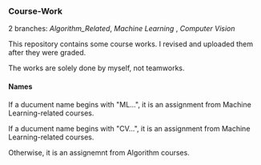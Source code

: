 ### Course-Work

2 branches: *Algorithm_Related*, *Machine Learning* , *Computer Vision*

This repository contains some course works. I revised and uploaded them after they were graded.

The works are solely done by myself, not teamworks.

#### Names

If a ducument name begins with "ML...", it is an assignment from Machine Learning-related courses.

If a ducument name begins with "CV...", it is an assignment from Machine Learning-related courses.

Otherwise, it is an assignemnt from Algorithm courses.
